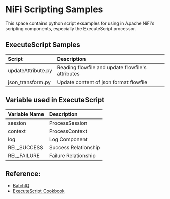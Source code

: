 # NiFi Scripting Samples
This space contains python script exsamples for using in Apache NiFi's scripting components, especially the ExecuteScript processor.


## ExecuteScript Samples
| Script             | Description                                       |
| :----------------- | :------------------------------------------------ |
| updateAttribute.py | Reading flowfile and update flowfile's attributes |
| json_transform.py  | Update content of json format flowfile                       |


 


## Variable used in ExecuteScript
 | Variable Name | Description          |
 | :------------ | :------------------- |
 | session       | ProcessSession       |
 | context       | ProcessContext       |
 | log           | Log Component        |
 | REL_SUCCESS   | Success Relationship |
 | REL_FAILURE   | Failure Relationship |

## Reference:
* [BatchIQ](https://github.com/BatchIQ/nifi-scripting-samples)
* [ExecuteScript Cookbook](https://community.hortonworks.com/articles/75032/executescript-cookbook-part-1.html)